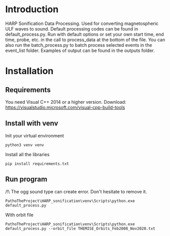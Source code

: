 # Introduction
HARP Sonification Data Processing. Used for converting magnetospheric ULF waves to sound.
Default processing codes can be found in default_process.py. 
Run with default options or set your own start time, end time, probe, etc. 
in the call to process_data at the bottom of the file.
You can also run the batch_process.py to batch process selected events in the event_list folder.
Examples of output can be found in the outputs folder.

# Installation

## Requirements
You need Visual C++ 2014 or a higher version. Download:
https://visualstudio.microsoft.com/visual-cpp-build-tools

## Install with venv
Init your virtual environment
```shell
python3 venv venv
```
Install all the libraries
```shell
pip install requirements.txt
```


## Run program
/!\ The ogg sound type can create error. Don't hesitate to remove it.
```shell
PathoTheProject\HARP_sonification\venv\Scripts\python.exe default_process.py
```
With orbit file
```shell
PathoTheProject\HARP_sonification\venv\Scripts\python.exe default_process.py --orbit_file THEMISE_Orbits_Feb2008_Nov2020.txt
```